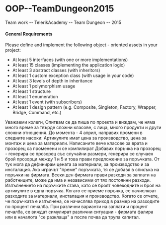 # OOP--TeamDungeon2015
Team work -- TelerikAcademy -- Team Dungeon -- 2015

####  General Requirements  
Please define and implement the following object - oriented assets in your project:
 * At least 5 interfaces (with one or more implementations)
 * At least 15 classes (implementing the application logic)
 * At least 3 abstract classes (with inheritors)
 * At least 1 custom exception class (with usage in your code)
 * At least 3 levels of depth in inheritance
 * At least 1 polymorphism usage
 * At least 1 structure
 * At least 1 enumeration
 * At least 1 event (with subscribers)
 * At least 1 design pattern (e.g. Composite, Singleton, Factory, Wrapper, Bridge, Command, etc.)

 Уважаеми колеги,
Опитвам се да пиша по проекта и виждам, че няма много време за твърде сложни класове, с лица, много продукти и други сложни отношения. До момента - 4 април, направих промени в следните насоки:
Артикулите имат цена за производство, цена за монтаж и цена за материали. Написаните вече класове за врата и прозорец са променени и се компилират
Добавих поръчка на прозорец - генерира се прозорец със случайни размери, генерира се случаен брой прозорци между 1 и 5 и това прави предложение за поръчката. От тук мога да дефинирам цената за материали, за производство и за инсталация. 
Ако играчът "преме" поръчката, тя се добавя в списъка на поръчки на фирмата. Всеки ден фирмата прави разходи за заплати на работниците, може да има и независими от тях постоянни разходи.  Изпълнението на поръчките става, като се броят човекодните и броя на артикулите в една поръчка. Когато се приеме поръчка, се начисляват разходите за материали, инсталация и производство. Когато се отчете, че поръчката е изпълнена, се начислява приход в размер на разходите по процент печалба. При различни варианти на заплати и процент печалба, се виждат симулират различни ситуации - фирмата фалира или в началота "се разклаща" а после почва да трупа капитал.
